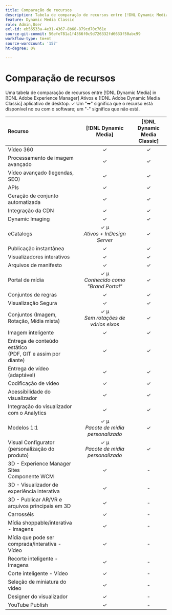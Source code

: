 ```yaml
---
title: Comparação de recursos
description: Tabela de comparação de recursos entre [!DNL Dynamic Media] in [!DNL Adobe Experience Manager] Ativos e [!DNL Adobe Dynamic Media Classic] aplicativo de desktop.
feature: Dynamic Media Classic
role: Admin,User
exl-id: eb56533a-4e31-4367-8b68-879cd70c761e
source-git-commit: 56efe781a1f4366f0c9d726332fd6633f50abc99
workflow-type: tm+mt
source-wordcount: '157'
ht-degree: 0%

---
```


# Comparação de recursos

Uma tabela de comparação de recursos entre [!DNL Dynamic Media] in [!DNL Adobe Experience Manager] Ativos e [!DNL Adobe Dynamic Media Classic] aplicativo de desktop. ✓ Um &quot;➡&quot; significa que o recurso está disponível no ou com o software; um &quot;-&quot; significa que não está.

| Recurso | [!DNL Dynamic Media] | [!DNL Dynamic Media<br>Classic] |
| :--- | :---: | :---: |
| Vídeo 360 | ✓ | ✓ |
| Processamento de imagem avançado | ✓ | ✓ |
| Vídeo avançado (legendas, SEO) | ✓ | ✓ |
| APIs | ✓ | ✓ |
| Geração de conjunto automatizada | ✓ | ✓ |
| Integração da CDN | ✓ | ✓ |
| Dynamic Imaging | ✓ | ✓ |
| eCatalogs | ✓ µ&#x200B;<br>*Ativos + InDesign Server* | ✓ |
| Publicação instantânea | ✓ | ✓ |
| Visualizadores interativos | ✓ | ✓ |
| Arquivos de manifesto | ✓ | ✓ |
| Portal de mídia | ✓ µ&#x200B;<br>*Conhecido como &quot;Brand Portal&quot;* | ✓ |
| Conjuntos de regras | ✓ | ✓ |
| Visualização Segura | ✓ | ✓ |
| Conjuntos (Imagem, Rotação, Mídia mista) | ✓ µ&#x200B;<br>*Sem rotações de vários eixos* | ✓ |
| Imagem inteligente | ✓ | ✓ |
| Entrega de conteúdo estático<br>(PDF, GIT e assim por diante) | ✓ | ✓ |
| Entrega de vídeo (adaptável) | ✓ | ✓ |
| Codificação de vídeo | ✓ | ✓ |
| Acessibilidade do visualizador | ✓ | ✓ |
| Integração do visualizador com o Analytics | ✓ | ✓ |
| Modelos 1:1 | ✓ µ&#x200B;<br>*Pacote de mídia personalizado* | ✓ |
| Visual Configurator<br>(personalização do produto) | ✓ µ&#x200B;<br>*Pacote de mídia personalizado* | ✓ |
| 3D - Experience Manager Sites<br>Componente WCM | ✓ | - |
| 3D - Visualizador de experiência interativa | ✓ | - |
| 3D - Publicar AR/VR e arquivos principais em 3D | ✓ | - |
| Carrosséis | ✓ | - |
| Mídia shoppable/interativa - Imagens | ✓ | - |
| Mídia que pode ser comprada/interativa - Vídeo | ✓ | - |
| Recorte inteligente - Imagens | ✓ | - |
| Corte inteligente - Vídeo | ✓ | - |
| Seleção de miniatura do vídeo | ✓ | - |
| Designer do visualizador | ✓ | - |
| YouTube Publish | ✓ | - |
